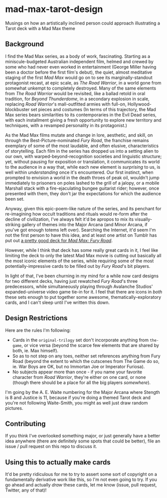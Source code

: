 # mad-max-tarot-design

Musings on how an artistically inclined person could approach illustrating a Tarot deck with a Mad Max theme

## Background

I find the Mad Max series, as a body of work, fascinating. Starting as a miniscule-budgeted Australian independent film, helmed and crewed by some who had never even worked in entertainment (George Miller having been a doctor before the first film's debut), the quiet, almost meditative staging of the first *Mad Max* would go on to see its marginally-standout protagonist recast, at epic scale, as *The Road Warrior*, in a world gone from somewhat unkempt to completely destroyed. Many of the same elements from *The Road Warrior* would be revisited, like a ballad retold in oral tradition, for *Beyond Thunderdome*, in a secondary explosion in scale, replacing *Road Warrior*'s mall-outfitted armies with full-on, Hollywood-blockbuster set pieces and costumes (In terms of this trajectory, the Mad Max series bears similarities to its contemporaries in the Evil Dead series, with each installment giving a fresh opportunity to explore new territory and techniques, with a revamped personality in its protagonist.)

As the Mad Max films mutate and change in lore, aesthetic, and skill, on through the Best-Picture-nominated *Fury Road*, the franchise remains exemplary of some of the most laudable, and often elusive, characteristics of storytelling. Each film in the series has dropped us into a setting alien to our own, with warped-beyond-recognition societies and linguistic structure; yet, without pausing for exposition or translation, it communicates its world to the audience in a way that, while each new element is *surprising* to us, is well within *understanding* once it's encountered. Our first instinct, when prompted to envision a world in the death throes of peak oil, wouldn't jump immediately to prisoners on poles lashed to the grill of a jalopy, or a mobile Marshall stack with a fire-ejaculating bungee guitarist rider; however, once presented with them, they don't jar the expectations for which the audience been set.

Anyway, given this epic-poem-like nature of the series, and its penchant for re-imagining how occult traditions and rituals would re-form after the decline of civilization, I've always felt it'd be apropos to mix its visually-striking gallery of themes into the Major Arcana (and Minor Arcana, if you've got enough totems left over). Searching the Internet, it'd seem I'm not the first person to have this idea, and at least one artist on Tumblr has put out [a pretty good deck for *Mad Max: Fury Road*](http://sempaiko.tumblr.com/post/144424578452/mad-tarot-these-are-going-to-debut-at-animazement).

However, while I think that deck has some really great cards in it, I feel like limiting the deck to only the latest Mad Max movie is cutting out basically all the most iconic elements of the series, while requiring some of the most potentially-impressive cards to be filled out by *Fury Road*'s bit players.

In light of that, I've been churning in my mind for a while now card designs for two different decks, having just rewatched *Fury Road*'s three predecessors, while simultaneously playing through Avalanche Studios' expanded-universe video game tie-in for it. I feel that there are icons in *both* these sets enough to put together some awesome, thematically-exploratory cards, and I can't sleep until I've written this down.

## Design Restrictions

Here are the rules I'm following:

- Cards in the `original-trilogy` set don't incorporate anything from `the-game`, or vice versa (beyond the scarce few elements that are shared by both, ie. Max himself).
- So as to not step on any toes, neither set references anything from Fury Road (beyond the extent to which the cutscenes from The Game do so, ie. War Boys are OK, but no Immortan Joe or Imperator Furiosa).
- No subjects appear more than once - if you name your favorite character from *Road Warrior*, they're either on one card, or none (though there should be a place for all the big players *somewhere*).

I'm going by the A. E. Waite numbering for the Major Arcana where Stength is 8 and Justice is 11, because if you're doing a themed Tarot deck and you're not following Waite-Smith, you might as well just draw random pictures.

## Contributing

If you think I've overlooked something major, or just generally have a better idea anywhere (there are definitely some spots that could be better), file an issue / pull request on this repo to discuss it.

## Using this to actually make cards

It'd be pretty ridiculous for me to try to assert some sort of copyright on a fundamentally derivative work like this, so I'm not even going to try. If you go ahead and actually *draw* these cards, let me know (issue, pull request, Twitter, any of that)!
